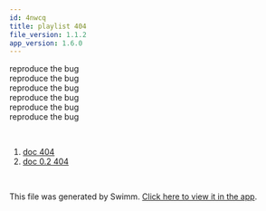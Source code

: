 ```yaml
---
id: 4nwcq
title: playlist 404
file_version: 1.1.2
app_version: 1.6.0
---
```


<!-- Intro - Do not remove this comment -->
reproduce the bug<br/>
reproduce the bug<br/>
reproduce the bug<br/>
reproduce the bug<br/>
reproduce the bug<br/>
reproduce the bug

<br/>

<!-- Steps - Do not remove this comment -->
1. [doc 404](doc-404.idi5i.sw.md)
2. [doc 0.2 404](doc-02-404.3098p.sw.md)


<br/>

This file was generated by Swimm. [Click here to view it in the app](http://localhost:5002/repos/Z2l0aHViJTNBJTNBTm9hUmVwbyUzQSUzQU5vYW96ZXI=/playlists/4nwcq).
